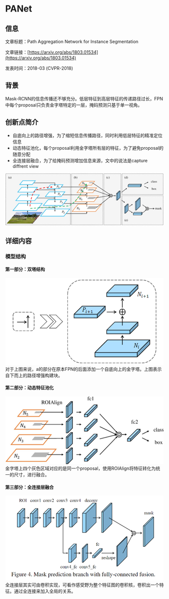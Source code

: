 # PANet

## 信息

文章标题：Path Aggregation Network for Instance Segmentation

文章链接：[https://arxiv.org/abs/1803.01534](https://arxiv.org/abs/1803.01534)

发表时间：2018-03 (CVPR-2018)


## 背景
Mask-RCNN的信息传播还不够充分。低层特征到高层特征的传递路径过长，FPN中每个proposal只负责金字塔特定的一层，掩码预测只基于单一视角。

## 创新点简介
- 自底向上的路径增强，为了缩短信息传播路径，同时利用低层特征的精准定位信息
- 动态特征池化，每个proposal利用金字塔所有层的特征，为了避免proposal的随意分配
- 全连接层融合，为了给掩码预测增加信息来源，文中的说法是capture diffrent view

![](../../../img/article/2022-03-24-22-55-05.png)

## 详细内容

### 模型结构

#### 第一部分：双塔结构
![](../../../img/article/2022-03-25-00-33-24.png)
对于上图来说，a的部分在原本FPN的后面添加一个自底向上的金字塔。上图表示自下而上的路径增强构建块。

#### 第二部分：动态特征池化 
![](../../../img/article/2022-03-24-22-59-25.png)
金字塔上四个灰色区域对应的是同一个proposal，使用ROIAlign将特征转化为统一的尺寸，进行融合。

#### 第三部分：全连接层融合
![](../../../img/article/2022-03-25-00-30-54.png)
全连接层其实可由卷积实现，可看作感受野为整个特征图的卷积核，卷积出一个特征。通过全连接来加入全局的关系。

